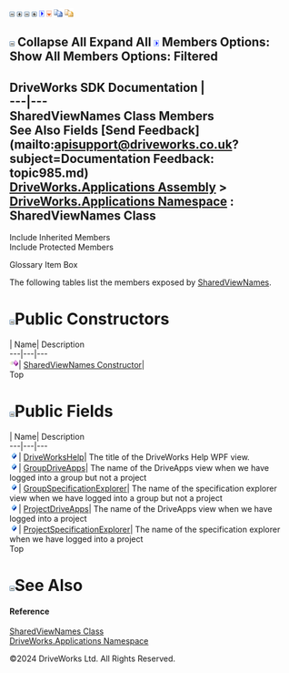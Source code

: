 ![](dotnetimages/collapse.gif) ![](dotnetimages/expand.gif) ![](dotnetimages/collapse.gif) ![](dotnetimages/expand.gif) ![](dotnetimages/drpdown.gif) ![](dotnetimages/drpdown_orange.gif) ![](dotnetimages/copycode.gif) ![](dotnetimages/copycodeHighlight.gif)

![](dotnetimages/collapse.gif) Collapse All Expand All ![](dotnetimages/drpdown.gif) Members Options: Show All  Members Options: Filtered   
---  
DriveWorks SDK Documentation  |   
---|---  
SharedViewNames Class Members   
See Also Fields [Send Feedback](mailto:apisupport@driveworks.co.uk?subject=Documentation Feedback: topic985.md)  
[DriveWorks.Applications Assembly](topic13.md) > [DriveWorks.Applications Namespace](topic16.md) : SharedViewNames Class  
---  
  
Include Inherited Members    
Include Protected Members  


Glossary Item Box

The following tables list the members exposed by [SharedViewNames](topic985.md).

# ![](dotnetimages/collapse.gif)Public Constructors

| Name| Description  
---|---|---  
![Public Constructor](dotnetimages/publicConstructor.gif)| [SharedViewNames Constructor](topic991.md)|   
Top

# ![](dotnetimages/collapse.gif)Public Fields

| Name| Description  
---|---|---  
![Public Field](dotnetimages/publicField.gif)| [DriveWorksHelp](topic992.md)| The title of the DriveWorks Help WPF view.   
![Public Field](dotnetimages/publicField.gif)| [GroupDriveApps](topic993.md)| The name of the DriveApps view when we have logged into a group but not a project   
![Public Field](dotnetimages/publicField.gif)| [GroupSpecificationExplorer](topic994.md)| The name of the specification explorer view when we have logged into a group but not a project   
![Public Field](dotnetimages/publicField.gif)| [ProjectDriveApps](topic995.md)| The name of the DriveApps view when we have logged into a project   
![Public Field](dotnetimages/publicField.gif)| [ProjectSpecificationExplorer](topic996.md)| The name of the specification explorer when we have logged into a project   
Top

# ![](dotnetimages/collapse.gif)See Also

#### Reference

[SharedViewNames Class](topic985.md)   
[DriveWorks.Applications Namespace](topic16.md)

©2024 DriveWorks Ltd. All Rights Reserved.
